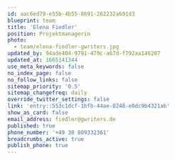 ```yaml
---
id: aac6ed79-e55b-4b55-8691-262232a691d3
blueprint: team
title: 'Elena Fiedler'
position: Projektmanagerin
photo:
  - team/elena-fiedler-gwriters.jpg
updated_by: 94ade404-9791-479c-a67d-f792aa146207
updated_at: 1665141344
use_meta_keywords: false
no_index_page: false
no_follow_links: false
sitemap_priority: '0.5'
sitemap_changefreq: daily
override_twitter_settings: false
link: 'entry::553c1dcf-1bfb-44ae-8248-e0dc9b4321ab'
show_as_card: false
email_address: fiedler@gwriters.de
published: true
phone_number: '+49 30 809332361'
breadcrumbs_active: true
publish_phone: true
---
```

